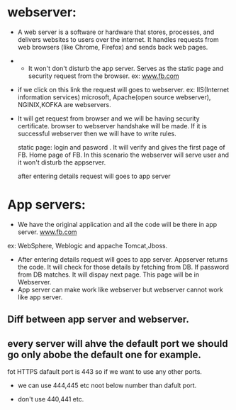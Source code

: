 
# webserver:

- A web server is a software or hardware that stores, processes, and delivers websites to users over the internet. It handles requests from web browsers (like Chrome, Firefox) and sends back web pages.
- - It won't don't disturb the app server. Serves as the static page and security request from the browser.
ex: www.fb.com
 - if we click on this link the request will goes to webserver. 
  ex: IIS(Internet information services) microsoft, Apache(open source webserver), NGINIX,KOFKA are webservers.
  - It will get request from browser and we will be having security certificate. browser to webserver handshake will be made. 
    If it is successful webserver then we will have to write rules.

    static page: login and pasword . It will verify and gives the first page of FB. Home page of FB. In this scenario the webserver will serve user and it won't disturb the appserver.



    after entering details request will goes to app server


# App servers:
- We have the original application and all the code will be there in app server.
www.fb.com

ex: WebSphere, Weblogic and appache Tomcat,Jboss.

-  After entering details request will goes to app server. Appserver returns the code. It will check for those details by fetching from DB. 
If password from DB matches. It will dispay next page. This page will be in Webserver.
- App server can make work like webserver but webserver cannot work like app server.


## Diff between app server and webserver.
    




## every server will ahve the default port we should go only abobe the default one for example.
fot HTTPS dafault port is 443 so if we want to use any other ports.
- we can use 444,445 etc noot below number than dafult port.

- don't use 440,441 etc.